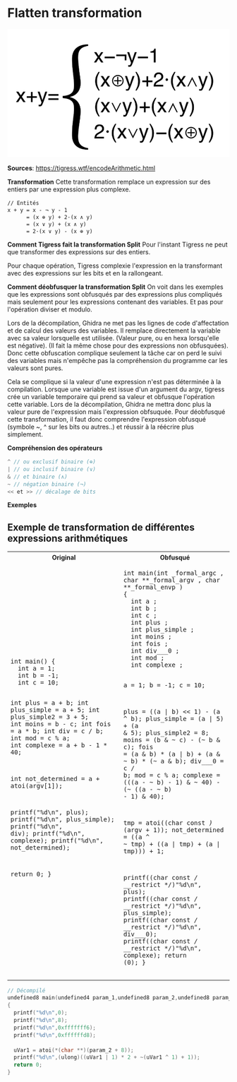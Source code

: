 # Flatten transformation

![img](./assets/encode_arith_schema.png)

**Sources**:
https://tigress.wtf/encodeArithmetic.html

**Transformation**
Cette transformation remplace un expression sur des entiers par une expression plus complexe.
```
// Entités
x + y = x - ¬ y - 1
      = (x ⊕ y) + 2·(x ∧ y) 
      = (x ∨ y) + (x ∧ y) 
      = 2·(x ∨ y) - (x ⊕ y) 
```

**Comment Tigress fait la transformation Split**
Pour l'instant Tigress ne peut que transformer des expressions sur des entiers.

Pour chaque opération, Tigress complexie l'expression en la transformant avec des expressions sur les bits et en la rallongeant.

**Comment déobfusquer la transformation Split**
On voit dans les exemples que les expressions sont obfusqués par des expressions plus compliqués mais seulement pour les expressions contenant des variables. Et pas pour l'opération diviser et modulo.

Lors de la décompilation, Ghidra ne met pas les lignes de code d'affectation et de calcul des valeurs des variables. 
Il remplace directement la variable avec sa valeur lorsquelle est utilisée. (Valeur pure, ou en hexa lorsqu'elle est négative).
(Il fait la même chose pour des expressions non obfusquées).
Donc cette obfuscation complique seulement la tâche car on perd le suivi des variables mais n'empêche pas la compréhension du programme car les valeurs sont pures.

Cela se complique si la valeur d'une expression n'est pas déterminée à la compilation.
Lorsque une variable est issue d'un argument du argv, tigress crée un variable temporaire qui prend sa valeur et obfusque l'opération cette variable.
Lors de la décompilation, Ghidra ne mettra donc plus la valeur pure de l'expression mais l'expression obfsuquée.
Pour déobfusqué cette transformation, il faut donc comprendre l'expression obfusqué  (symbole ~, ^ sur les bits ou autres..) et réussir à la réécrire plus simplement.

**Compréhension des opérateurs**
```c
^ // ou exclusif binaire (⊕)
| // ou inclusif binaire (∨)
& // et binaire (∧)
~ // négation binaire (¬)
<< et >> // décalage de bits
```

**Exemples**

## Exemple de transformation de différentes expressions arithmétiques

<table style="max-width: 100%;"><tr><th>
Original
</th>
<th>
Obfusqué
</th></tr>
<tr><td style="max-width: 350px;"><pre style="white-space: pre-wrap;">
int main() {
  int a = 1;
  int b = -1;
  int c = 10;

  int plus = a + b;
  int plus_simple = a + 5;
  int plus_simple2 = 3 + 5;
  int moins = b - c;
  int fois = a * b;
  int div = c / b;
  int mod = c % a;
  int complexe = a + b - 1 * 40;

  int not_determined = a + atoi(argv[1]);

  printf("%d\n", plus);
  printf("%d\n", plus_simple);
  printf("%d\n", div);
  printf("%d\n", complexe);
  printf("%d\n", not_determined);

  return 0;
}
</pre></td>
<td style="max-width: 350px"><pre style="white-space: pre-wrap;">
int main(int _formal_argc , char **_formal_argv , char **_formal_envp ) 
{ 
  int a ;
  int b ;
  int c ;
  int plus ;
  int plus_simple ;
  int moins ;
  int fois ;
  int div___0 ;
  int mod ;
  int complexe ;

  a = 1;
  b = -1;
  c = 10;

  plus = ((a | b) << 1) - (a ^ b);
  plus_simple = (a | 5) + (a & 5);
  plus_simple2 = 8;
  moins = (b & ~ c) - (~ b & c);
  fois = (a & b) * (a | b) + (a & ~ b) * (~ a & b);
  div___0 = c / b;
  mod = c % a;
  complexe = (((a - ~ b) - 1) & ~ 40) - (~ ((a - ~ b) - 1) & 40);

  tmp = atoi((char const   *)*(argv + 1));
  not_determined = ((a ^ ~ tmp) + ((a | tmp) + (a | tmp))) + 1;
  
  printf((char const   */* __restrict  */)"%d\n", plus);
  printf((char const   */* __restrict  */)"%d\n", plus_simple);
  printf((char const   */* __restrict  */)"%d\n", div___0);
  printf((char const   */* __restrict  */)"%d\n", complexe);
  return (0);
}
</pre></td></tr></table>

```c
// Décompilé
undefined8 main(undefined4 param_1,undefined8 param_2,undefined8 param_3)
{
  printf("%d\n",0);
  printf("%d\n",8);
  printf("%d\n",0xfffffff6);
  printf("%d\n",0xffffffd8);

  uVar1 = atoi(*(char **)(param_2 + 8));
  printf("%d\n",(ulong)((uVar1 | 1) * 2 + ~(uVar1 ^ 1) + 1));
  return 0;
}
```